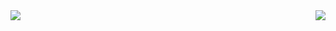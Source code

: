 <img src="https://img.shields.io/badge/hp%20laptop-0096D6?style=for-the-badge&logo=hp&logoColor=white" />
<img align="right" src="https://visitor-badge.laobi.icu/badge?page_id=salesp07.salesp07" />

